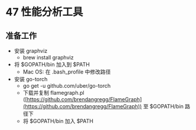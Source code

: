 # 47 性能分析工具

## 准备工作
* 安装 graphviz
    * brew install graphviz
* 将 $GOPATH/bin 加入到 $PATH
    * Mac OS: 在 .bash_profile 中修改路径
* 安装 go-torch
    * go get -u github.com/uber/go-torch
    * 下载并复制 flamegraph.pl ([https://github.com/brendangregg/FlameGraph](https://github.com/brendangregg/FlameGraph)) 
    至 $GOPATH/bin 路径下
    * 将 $GOPATH/bin 加入 $PATH